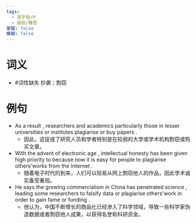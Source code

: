 ```yaml
---
tags:
  - 首字母/P
  - 级别/雅思
掌握: false
模糊: false
---
```

# 词义
- #词性缺失 抄袭；剽窃
# 例句
- As a result , researchers and academics particularly those in lesser universities or institutes plagiarise or buy papers .
	- 因此，这促成了研究人员和学者特别是在较弱的大学或学术机构剽窃或购买文章。
- With the advent of electronic age , intellectual honesty has been given high priority to because now it is easy for people to plagiarise others'works from the Internet .
	- 随着电子时代的到来，人们可以轻易从网上剽窃他人的作品，因此学术诚实备受重视。
- He says the growing commercialism in China has penetrated science , leading some researchers to falsify data or plagiarise others'work in order to gain fame or funding .
	- 他认为，中国不断增长的商品化已经渗入了科学领域，导致一些科学家伪造数据或者剽窃他人成果，以获得名誉和科研资金。
